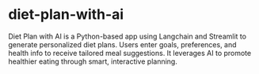 # diet-plan-with-ai
Diet Plan with AI is a Python-based app using Langchain and Streamlit to generate personalized diet plans. Users enter goals, preferences, and health info to receive tailored meal suggestions. It leverages AI to promote healthier eating through smart, interactive planning.
